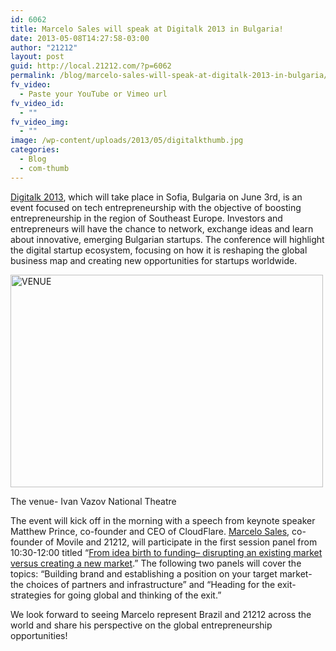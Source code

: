 ```yaml
---
id: 6062
title: Marcelo Sales will speak at Digitalk 2013 in Bulgaria!
date: 2013-05-08T14:27:58-03:00
author: "21212"
layout: post
guid: http://local.21212.com/?p=6062
permalink: /blog/marcelo-sales-will-speak-at-digitalk-2013-in-bulgaria/
fv_video:
  - Paste your YouTube or Vimeo url
fv_video_id:
  - ""
fv_video_img:
  - ""
image: /wp-content/uploads/2013/05/digitalkthumb.jpg
categories:
  - Blog
  - com-thumb
---
```

<p dir="ltr">
  <a href="http://digitalk.capital.bg/en">Digitalk 2013</a>, which will take place in Sofia, Bulgaria on June 3rd, is an event focused on tech entrepreneurship with the objective of boosting entrepreneurship in the region of Southeast Europe. Investors and entrepreneurs will have the chance to network, exchange ideas and learn about innovative, emerging Bulgarian startups. The conference will highlight the digital startup ecosystem, focusing on how it is reshaping the global business map and creating new opportunities for startups worldwide.
</p>

<div id="attachment_6067" style="width: 510px" class="wp-caption aligncenter">
  <a href="http://local.21212.com/wp-content/uploads/2013/05/VENUE1.jpg"><img aria-describedby="caption-attachment-6067" class="size-full wp-image-6067 " alt="VENUE" src="http://local.21212.com/wp-content/uploads/2013/05/VENUE1.jpg" width="500" height="340" srcset="http://localhost:8080/wp-content/uploads/2013/05/VENUE1.jpg 500w, http://localhost:8080/wp-content/uploads/2013/05/VENUE1-300x204.jpg 300w" sizes="(max-width: 500px) 100vw, 500px" /></a>
  
  <p id="caption-attachment-6067" class="wp-caption-text">
    The venue- Ivan Vazov National Theatre
  </p>
</div>

<p style="text-align: left;">
  The event will kick off in the morning with a speech from keynote speaker Matthew Prince, co-founder and CEO of CloudFlare. <a href="http://local.21212.com/people/marcelo-sales/">Marcelo Sales</a>, co-founder of Movile and 21212, will participate in the first session panel from 10:30-12:00 titled “<a href="http://digitalk.capital.bg/en/programme">From idea birth to funding&#8211; disrupting an existing market versus creating a new market</a>.” The following two panels will cover the topics: “Building brand and establishing a position on your target market- the choices of partners and infrastructure” and “Heading for the exit-strategies for going global and thinking of the exit.”
</p>

We look forward to seeing Marcelo represent Brazil and 21212 across the world and share his perspective on the global entrepreneurship opportunities!